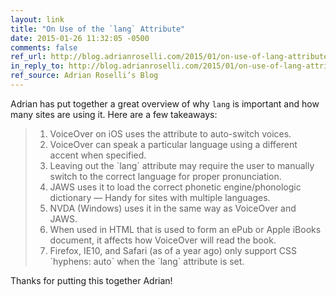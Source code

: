 ```yaml
---
layout: link
title: "On Use of the `lang` Attribute"
date: 2015-01-26 11:32:05 -0500
comments: false
ref_url: http://blog.adrianroselli.com/2015/01/on-use-of-lang-attribute.html
in_reply_to: http://blog.adrianroselli.com/2015/01/on-use-of-lang-attribute.html
ref_source: Adrian Roselli’s Blog
---
```


Adrian has put together a great overview of why `lang` is important and how many sites are using it. Here are a few takeaways:

<blockquote>
  <ol>
    <li>VoiceOver on iOS uses the attribute to auto-switch voices.</li>
    <li>VoiceOver can speak a particular language using a different accent when specified.</li>
    <li>Leaving out the `lang` attribute may require the user to manually switch to the correct language for proper pronunciation.</li>
    <li>JAWS uses it to load the correct phonetic engine/phonologic dictionary — Handy for sites with multiple languages.</li>
    <li>NVDA (Windows) uses it in the same way as VoiceOver and JAWS.</li>
    <li>When used in HTML that is used to form an ePub or Apple iBooks document, it affects how VoiceOver will read the book.</li>
    <li>Firefox, IE10, and Safari (as of a year ago) only support CSS `hyphens: auto` when the `lang` attribute is set.</li>
  </ol>
</blockquote>

Thanks for putting this together Adrian!